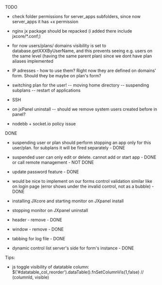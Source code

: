 

TODO

- check folder permissions for server_apps subfolders, since now server_apps it has +x permission

- nginx jx package should be repacked (i added there include jxcore/*.conf;)

- for now users/plans/ domains visibility is set to database.getXXXByUserName, and this prevents seeing  e.g. users on the same level (having the same parent plan)
    since we dont have plan aliases implemented

- IP adresses - how to use them? Right now they are defined on domains' form. Should they be maybe on plan's form?

- switching plan for the user!
    -- moving home directory
    -- suspending subplans
    -- restart of applications

- SSH

- on jxPanel uninstall
    -- should we remove system users created before in panel?

- nodebb + socket.io policy issue



DONE

- suspending user or plan should perform stopping an app only for this user/plan.
   for subplans it will be fired separately - DONE

- suspended user can only edit or delete. cannot add or start app - DONE
    or call remote management - NOT DONE

- update password feature - DONE

- would be nice to implement on our forms control validation similar like on login page
    (error shows under the invalid control, not as a bubble) - DONE

- installing JXcore and starting monitor on JXpanel install

- stopping monitor on JXpanel uninstall

- header - remove - DONE
- window - remove - DONE
- tabbing for log file - DONE
- dynamic control list server's side for form's instance - DONE


Tips:

- js toggle visibility of datatable column:
     $('#datatable_col_reorder').dataTable().fnSetColumnVis(1,false)  // (columnId, visible)